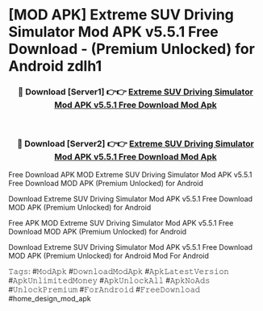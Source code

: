 # [MOD APK] Extreme SUV Driving Simulator Mod APK v5.5.1 Free Download - (Premium Unlocked) for Android zdlh1



<div align="center">
<h3>🔴 Download [Server1] 👉👉 <a href="https://momento.my/?title=Extreme_SUV_Driving_Simulator_Mod_APK_v5.5.1_Free_Download">Extreme SUV Driving Simulator Mod APK v5.5.1 Free Download Mod Apk</a></h3><br>

<h3>🔴 Download [Server2] 👉👉 <a href="https://momento.my/?title=Extreme_SUV_Driving_Simulator_Mod_APK_v5.5.1_Free_Download">Extreme SUV Driving Simulator Mod APK v5.5.1 Free Download Mod Apk</a></h3>
</div>



Free Download APK MOD Extreme SUV Driving Simulator Mod APK v5.5.1 Free Download MOD APK (Premium Unlocked) for Android

Download Extreme SUV Driving Simulator Mod APK v5.5.1 Free Download MOD APK (Premium Unlocked) for Android

Free APK MOD Extreme SUV Driving Simulator Mod APK v5.5.1 Free Download MOD APK (Premium Unlocked) for Android

Download Extreme SUV Driving Simulator Mod APK v5.5.1 Free Download MOD APK (Premium Unlocked) for Android Mod For Android

𝚃𝚊𝚐𝚜: #𝙼𝚘𝚍𝙰𝚙𝚔 #𝙳𝚘𝚠𝚗𝚕𝚘𝚊𝚍𝙼𝚘𝚍𝙰𝚙𝚔 #𝙰𝚙𝚔𝙻𝚊𝚝𝚎𝚜𝚝𝚅𝚎𝚛𝚜𝚒𝚘𝚗 #𝙰𝚙𝚔𝚄𝚗𝚕𝚒𝚖𝚒𝚝𝚎𝚍𝙼𝚘𝚗𝚎𝚢 #𝙰𝚙𝚔𝚄𝚗𝚕𝚘𝚌𝚔𝙰𝚕𝚕 #𝙰𝚙𝚔𝙽𝚘𝙰𝚍𝚜 #𝚄𝚗𝚕𝚘𝚌𝚔𝙿𝚛𝚎𝚖𝚒𝚞𝚖 #𝙵𝚘𝚛𝙰𝚗𝚍𝚛𝚘𝚒𝚍 #𝙵𝚛𝚎𝚎𝙳𝚘𝚠𝚗𝚕𝚘𝚊𝚍 #home_design_mod_apk
